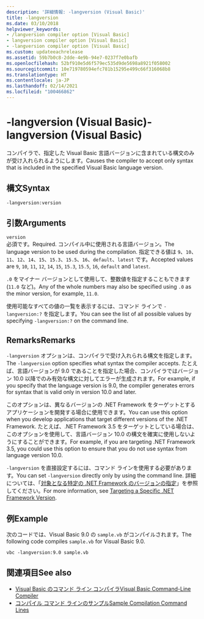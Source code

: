 ```yaml
---
description: '詳細情報: -langversion (Visual Basic)'
title: -langversion
ms.date: 03/10/2018
helpviewer_keywords:
- /langversion compiler option [Visual Basic]
- langversion compiler option [Visual Basic]
- -langversion compiler option [Visual Basic]
ms.custom: updateeachrelease
ms.assetid: 59b7b0c8-2dde-4e9b-94e7-0237f7e0bafb
ms.openlocfilehash: 52bf910e5d6f579ec535d9de5698a8921f058002
ms.sourcegitcommit: 10e719780594efc781b15295e499c66f316068b8
ms.translationtype: HT
ms.contentlocale: ja-JP
ms.lasthandoff: 02/14/2021
ms.locfileid: "100466862"
---
```

# <a name="-langversion-visual-basic"></a><span data-ttu-id="d6826-103">-langversion (Visual Basic)</span><span class="sxs-lookup"><span data-stu-id="d6826-103">-langversion (Visual Basic)</span></span>

<span data-ttu-id="d6826-104">コンパイラで、指定した Visual Basic 言語バージョンに含まれている構文のみが受け入れられるようにします。</span><span class="sxs-lookup"><span data-stu-id="d6826-104">Causes the compiler to accept only syntax that is included in the specified Visual Basic language version.</span></span>  
  
## <a name="syntax"></a><span data-ttu-id="d6826-105">構文</span><span class="sxs-lookup"><span data-stu-id="d6826-105">Syntax</span></span>  
  
```console  
-langversion:version  
```  
  
## <a name="arguments"></a><span data-ttu-id="d6826-106">引数</span><span class="sxs-lookup"><span data-stu-id="d6826-106">Arguments</span></span>

 `version`\
 <span data-ttu-id="d6826-107">必須です。</span><span class="sxs-lookup"><span data-stu-id="d6826-107">Required.</span></span> <span data-ttu-id="d6826-108">コンパイル中に使用される言語バージョン。</span><span class="sxs-lookup"><span data-stu-id="d6826-108">The language version to be used during the compilation.</span></span> <span data-ttu-id="d6826-109">指定できる値は `9`、`10`、`11`、`12`、`14`、`15`、`15.3`、`15.5`、`16`、`default`、`latest` です。</span><span class="sxs-lookup"><span data-stu-id="d6826-109">Accepted values are `9`, `10`, `11`, `12`, `14`, `15`, `15.3`, `15.5`, `16`, `default` and `latest`.</span></span>

 <span data-ttu-id="d6826-110">`.0` をマイナー バージョンとして使用して、整数値を指定することもできます (`11.0` など)。</span><span class="sxs-lookup"><span data-stu-id="d6826-110">Any of the whole numbers may also be specified using `.0` as the minor version, for example, `11.0`.</span></span>

 <span data-ttu-id="d6826-111">使用可能なすべての値の一覧を表示するには、コマンド ラインで `-langversion:?` を指定します。</span><span class="sxs-lookup"><span data-stu-id="d6826-111">You can see the list of all possible values by specifying `-langversion:?` on the command line.</span></span>

## <a name="remarks"></a><span data-ttu-id="d6826-112">Remarks</span><span class="sxs-lookup"><span data-stu-id="d6826-112">Remarks</span></span>

<span data-ttu-id="d6826-113">`-langversion` オプションは、コンパイラで受け入れられる構文を指定します。</span><span class="sxs-lookup"><span data-stu-id="d6826-113">The `-langversion` option specifies what syntax the compiler accepts.</span></span> <span data-ttu-id="d6826-114">たとえば、言語バージョンが 9.0 であることを指定した場合、コンパイラではバージョン 10.0 以降でのみ有効な構文に対してエラーが生成されます。</span><span class="sxs-lookup"><span data-stu-id="d6826-114">For example, if you specify that the language version is 9.0, the compiler generates errors for syntax that is valid only in version 10.0 and later.</span></span>

<span data-ttu-id="d6826-115">このオプションは、異なるバージョンの .NET Framework をターゲットとするアプリケーションを開発する場合に使用できます。</span><span class="sxs-lookup"><span data-stu-id="d6826-115">You can use this option when you develop applications that target different versions of the .NET Framework.</span></span> <span data-ttu-id="d6826-116">たとえば、.NET Framework 3.5 をターゲットとしている場合は、このオプションを使用して、言語バージョン 10.0 の構文を確実に使用しないようにすることができます。</span><span class="sxs-lookup"><span data-stu-id="d6826-116">For example, if you are targeting .NET Framework 3.5, you could use this option to ensure that you do not use syntax from language version 10.0.</span></span>

<span data-ttu-id="d6826-117">`-langversion` を直接設定するには、コマンド ラインを使用する必要があります。</span><span class="sxs-lookup"><span data-stu-id="d6826-117">You can set `-langversion` directly only by using the command line.</span></span> <span data-ttu-id="d6826-118">詳細については、「[対象となる特定の .NET Framework のバージョンの指定](/visualstudio/ide/visual-studio-multi-targeting-overview)」を参照してください。</span><span class="sxs-lookup"><span data-stu-id="d6826-118">For more information, see [Targeting a Specific .NET Framework Version](/visualstudio/ide/visual-studio-multi-targeting-overview).</span></span>

## <a name="example"></a><span data-ttu-id="d6826-119">例</span><span class="sxs-lookup"><span data-stu-id="d6826-119">Example</span></span>

<span data-ttu-id="d6826-120">次のコードでは、Visual Basic 9.0 の `sample.vb` がコンパイルされます。</span><span class="sxs-lookup"><span data-stu-id="d6826-120">The following code compiles `sample.vb` for Visual Basic 9.0.</span></span>

```console
vbc -langversion:9.0 sample.vb
```

## <a name="see-also"></a><span data-ttu-id="d6826-121">関連項目</span><span class="sxs-lookup"><span data-stu-id="d6826-121">See also</span></span>

- [<span data-ttu-id="d6826-122">Visual Basic のコマンド ライン コンパイラ</span><span class="sxs-lookup"><span data-stu-id="d6826-122">Visual Basic Command-Line Compiler</span></span>](index.md)
- [<span data-ttu-id="d6826-123">コンパイル コマンド ラインのサンプル</span><span class="sxs-lookup"><span data-stu-id="d6826-123">Sample Compilation Command Lines</span></span>](sample-compilation-command-lines.md)
